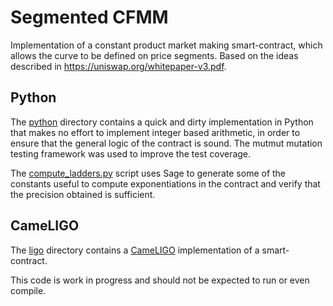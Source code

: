 # Segmented CFMM

Implementation of a constant product market making smart-contract, which allows the curve to be defined on price
segments. Based on the ideas described in
https://uniswap.org/whitepaper-v3.pdf.

## Python

The [python](python) directory contains a quick and dirty implementation in Python that makes no effort to implement
integer based arithmetic, in order to ensure that the general logic of the contract is sound. The mutmut mutation
testing framework was used to improve the test coverage.

The [compute_ladders.py](python/compute_ladders.py) script uses Sage to generate some of the constants useful to compute
exponentiations in the contract and verify that the precision obtained is sufficient.

## CameLIGO

The [ligo](ligo) directory contains a [CameLIGO](https://ligolang.org/)
implementation of a smart-contract.

This code is work in progress and should not be expected to run or even compile.
